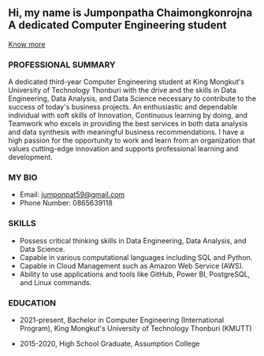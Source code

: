 <section id="hero" class="jumbotron">
  <div class="container">
    <h1 class="hero-title load-hidden">
      Hi, my name is <span class="text-color-main">Jumponpatha Chaimongkonrojna</span>
      <br />
      A dedicated Computer Engineering student
    </h1>
    <p class="hero-cta load-hidden">
      <a rel="noreferrer" class="cta-btn cta-btn--hero" href="#about">
        Know more
      </a>
    </p>
  </div>
</section>


### PROFESSIONAL SUMMARY

A dedicated third-year Computer Engineering student at King Mongkut's University of Technology Thonburi with the drive and the skills in Data Engineering, Data Analysis, and Data Science necessary to contribute to the success of today's business projects. An enthusiastic and dependable individual with soft skills of Innovation, Continuous learning by doing, and Teamwork who excels in providing the best services in both data analysis and data synthesis with meaningful business recommendations. I have a high passion for the opportunity to work and learn from an organization that values cutting-edge innovation and supports professional learning and development. 

### MY BIO
* Email: jumponpat59@gmail.com
* Phone Number: 0865639118

### SKILLS

* Possess critical thinking skills in Data Engineering, Data Analysis, and Data Science.
* Capable in various computational languages including SQL and Python.
* Capable in Cloud Management such as Amazon Web Service (AWS).
* Ability to use applications and tools like GitHub, Power BI, PostgreSQL, and Linux commands.

### EDUCATION
* 2021-present, Bachelor in Computer Engineering (International Program), King Mongkut's University of Technology Thonburi (KMUTT)    

* 2015-2020, High School Graduate, Assumption College
